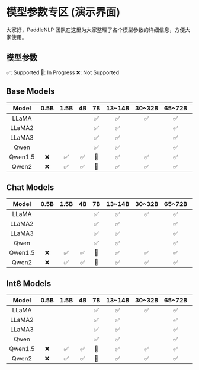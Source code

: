 # 模型参数专区 (演示界面)

大家好，PaddleNLP 团队在这里为大家整理了各个模型参数的详细信息，方便大家使用。

## 模型参数

✅: Supported
🚧: In Progress
❌: Not Supported

## Base Models
|  Model  | 0.5B | 1.5B | 4B | 7B | 13~14B | 30~32B | 65~72B | 110B |
|:-------:|:----:|:----:|:--:|:--:|:------:|:------:|:------:|:----:|
|  LLaMA  |      |      |    | ✅  |   ✅    |   ✅    |   ✅    |      |
| LLaMA2  |      |      |    | ✅  |   ✅    |        |   ✅    |      |
| LLaMA3  |      |      |    | ✅  |   ✅    |        |   ✅    |      |
|  Qwen   |      |      |    | ✅  |   ✅    |        |   ✅    |      |
| Qwen1.5 |  ❌   |  ✅   | ✅  | 🚧  |   ✅    |   ✅    |   ✅    |  ✅   |
|  Qwen2  |  ❌   |  ✅   | ✅  | 🚧  |   ✅    |   ✅    |   ✅    |  ✅   |


## Chat Models
|  Model  | 0.5B | 1.5B | 4B | 7B | 13~14B | 30~32B | 65~72B | 110B |
|:-------:|:----:|:----:|:--:|:--:|:------:|:------:|:------:|:----:|
|  LLaMA  |      |      |    | ✅  |   ✅    |   ✅    |   ✅    |      |
| LLaMA2  |      |      |    | ✅  |   ✅    |        |   ✅    |      |
| LLaMA3  |      |      |    | ✅  |   ✅    |        |   ✅    |      |
|  Qwen   |      |      |    | ✅  |   ✅    |        |   ✅    |      |
| Qwen1.5 |  ❌   |  ✅   | ✅  | 🚧  |   ✅    |   ✅    |   ✅    |  ✅   |
|  Qwen2  |  ❌   |  ✅   | ✅  | 🚧  |   ✅    |   ✅    |   ✅    |  ✅   |


## Int8 Models

|  Model  | 0.5B | 1.5B | 4B | 7B | 13~14B | 30~32B | 65~72B | 110B |
|:-------:|:----:|:----:|:--:|:--:|:------:|:------:|:------:|:----:|
|  LLaMA  |      |      |    | ✅  |   ✅    |   ✅    |   ✅    |      |
| LLaMA2  |      |      |    | ✅  |   ✅    |        |   ✅    |      |
| LLaMA3  |      |      |    | ✅  |   ✅    |        |   ✅    |      |
|  Qwen   |      |      |    | ✅  |   ✅    |        |   ✅    |      |
| Qwen1.5 |  ❌   |  ✅   | ✅  | 🚧  |   ✅    |   ✅    |   ✅    |  ✅   |
|  Qwen2  |  ❌   |  ✅   | ✅  | 🚧  |   ✅    |   ✅    |   ✅    |  ✅   |


##
